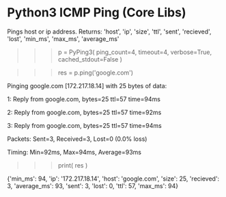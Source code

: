 # Python3 ICMP Ping (Core Libs)

Pings host or ip address. Returns: 'host', 'ip', 'size', 'ttl', 'sent', 'recieved', 'lost', 'min_ms', 'max_ms', 'average_ms'

>>> p = PyPing3( ping_count=4, timeout=4, verbose=True, cached_stdout=False )

>>> res = p.ping('google.com')

Pinging google.com [172.217.18.14] with 25 bytes of data:

1: Reply from google.com, bytes=25 ttl=57 time=94ms

2: Reply from google.com, bytes=25 ttl=57 time=92ms

3: Reply from google.com, bytes=25 ttl=57 time=94ms

Packets: Sent=3, Received=3, Lost=0 (0.0% loss)

Timing: Min=92ms, Max=94ms, Average=93ms
    
>>> print( res )

{'min_ms': 94, 'ip': '172.217.18.14', 'host': 'google.com', 'size': 25, 'recieved': 3, 'average_ms': 93, 'sent': 3, 'lost': 0, 'ttl': 57, 'max_ms': 94}
